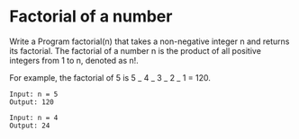 # Factorial of a number

Write a Program factorial(n) that takes a non-negative integer n and returns its factorial. The factorial of a number n is the product of all positive integers from 1 to n, denoted as n!.

For example, the factorial of 5 is 5 _ 4 _ 3 _ 2 _ 1 = 120.

```
Input: n = 5
Output: 120
```

```
Input: n = 4
Output: 24
```
